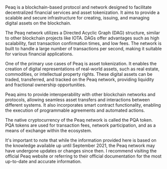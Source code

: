 Peaq is a blockchain-based protocol and network designed to facilitate decentralized financial services and asset tokenization.
It aims to provide a scalable and secure infrastructure for creating, issuing, and managing digital assets on the blockchain.

The Peaq network utilizes a Directed Acyclic Graph (DAG) structure, similar to other blockchain projects like IOTA. DAGs offer
advantages such as high scalability, fast transaction confirmation times, and low fees. The network is built to handle a large number
of transactions per second, making it suitable for various financial applications.

One of the primary use cases of Peaq is asset tokenization. It enables the creation of digital representations of real-world assets, 
such as real estate, commodities, or intellectual property rights. These digital assets can be traded, transferred, and tracked on 
the Peaq network, providing liquidity and fractional ownership opportunities.

Peaq aims to provide interoperability with other blockchain networks and protocols, allowing seamless asset transfers and interactions 
between different systems. It also incorporates smart contract functionality, enabling the execution of programmable agreements and 
automated actions.

The native cryptocurrency of the Peaq network is called the PQA token. PQA tokens are used for transaction fees, network participation, 
and as a means of exchange within the ecosystem.

It's important to note that while the information provided here is based on the knowledge available up until September 2021, the Peaq 
network may have undergone updates or changes since then. I recommend visiting the official Peaq website or referring to their official
documentation for the most up-to-date and accurate information.





